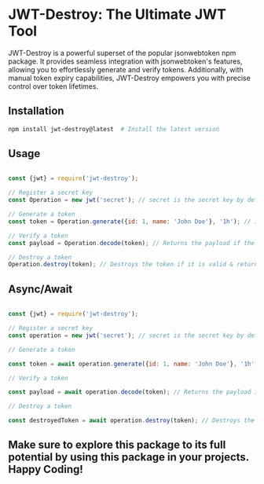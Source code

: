# JWT-Destroy: The Ultimate JWT Tool
JWT-Destroy is a powerful superset of the popular jsonwebtoken npm package. It provides seamless integration with jsonwebtoken's features, allowing you to effortlessly generate and verify tokens. Additionally, with manual token expiry capabilities, JWT-Destroy empowers you with precise control over token lifetimes.

## Installation
```bash
npm install jwt-destroy@latest  # Install the latest version
```

## Usage
```javascript

const {jwt} = require('jwt-destroy');

// Register a secret key
const Operation = new jwt('secret'); // secret is the secret key by default if not provided

// Generate a token
const token = Operation.generate({id: 1, name: 'John Doe'}, '1h'); // 1h is the expiry time by default if not provided

// Verify a token
const payload = Operation.decode(token); // Returns the payload if the token is valid, else returns a object with error message

// Destroy a token
Operation.destroy(token); // Destroys the token if it is valid & return a new Destroyed JWT object, else returns a object with error message

```

## Async/Await
```javascript

const {jwt} = require('jwt-destroy');

// Register a secret key
const operation = new jwt('secret'); // secret is the secret key by default if not provided

// Generate a token

const token = await operation.generate({id: 1, name: 'John Doe'}, '1h'); // 1h is the expiry time by default if not provided

// Verify a token

const payload = await operation.decode(token); // Returns the payload if the token is valid, else returns a object with error message

// Destroy a token

const destroyedToken = await operation.destroy(token); // Destroys the token if it is valid & return a new Destroyed JWT object, else returns a object with error message

```

## Make sure to explore this package to its full potential by using this package in your projects. Happy Coding!